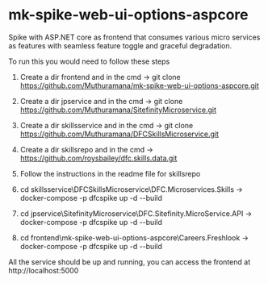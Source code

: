 # mk-spike-web-ui-options-aspcore
Spike with ASP.NET core as frontend that consumes various micro services as features with seamless feature toggle and graceful degradation.

To run this you would need to follow these steps

1. Create a dir frontend and in the cmd -> git clone https://github.com/Muthuramana/mk-spike-web-ui-options-aspcore.git
2. Create a dir jpservice and in the cmd -> git clone https://github.com/Muthuramana/SitefinityMicroservice.git 
3. Create a dir skillsservice and in the cmd -> git clone https://github.com/Muthuramana/DFCSkillsMicroservice.git
4. Create a dir skillsrepo and in the cmd -> https://github.com/roysbailey/dfc.skills.data.git

5. Follow the instructions in the readme file for skillsrepo
6. cd skillsservice\DFCSkillsMicroservice\DFC.Microservices.Skills -> docker-compose -p dfcspike up -d --build
6. cd jpservice\SitefinityMicroservice\DFC.Sitefinity.MicroService.API -> docker-compose -p dfcspike up -d --build
6. cd frontend\mk-spike-web-ui-options-aspcore\Careers.Freshlook -> docker-compose -p dfcspike up -d --build

All the service should be up and running, you can access the frontend at http://localhost:5000
